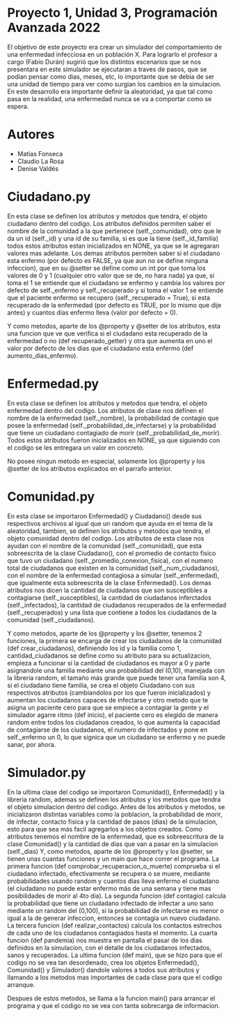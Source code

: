 # Proyecto 1, Unidad 3, Programación Avanzada 2022
El objetivo de este proyecto era crear un simulador del comportamiento de una enfermedad 
infecciosa en un población X. Para lograrlo el profesor a cargo (Fabio Durán) 
sugirió que los distintos escenarios que se nos presentara en este simulador se 
ejecutaran a traves de pasos, que se podian pensar como dias, meses, etc, 
lo importante que se debia de ser una unidad de tiempo para ver como surgian los 
cambios en la simulacion. En este desarrollo era importante definir la aleatoridad, 
ya que tal como pasa en la realidad, una enfermedad nunca se va a comportar como se espera.

# Autores
- Matías Fonseca
- Claudio La Rosa
- Denise Valdés

# Ciudadano.py
En esta clase se definen los atributos y metodos que tendra, el objeto ciudadano dentro 
del codigo.
Los atributos definidos permiten saber el nombre de la comunidad a la que
pertenece (self._comunidad), 
otro que le da un id (self._id) y una id de su familia, si es que la tiene (self._id_familia) 
todos estos atributos estan inicializados en NONE, ya que se le agregaran valores mas adelante. 
Los demas atributos permiten saber si el ciudadano esta enfermo 
(por defecto es FALSE, ya que aun no se define ninguna infeccion), 
que en su @setter se define como un int por que toma los valores de 0 y 1 
(cualquier otro valor que se de, no hara nada) ya que, si toma el 1 se entiende que el 
ciudadano se enfermo y cambia los valores por defecto de self._enfermo y self._recuperado y 
si toma el valor 1 se entiende que el paciente enfermo se recupero (self._recuperado = True), 
si esta recuperado de la enfermedad (por defecto es TRUE, por lo mismo que dije antes) 
y cuantos dias enfermo lleva (valor por defecto = 0).

Y como metodos, aparte de los @property y @setter de los atributos, esta una funcion que 
ve que verifica si el ciudadano esta recuperado de la enfermedad o no (def recuperado_getter)
y otra que aumenta en uno el valor por defecto de los dias que el ciudadano esta enfermo 
(def aumento_dias_enfermo).

# Enfermedad.py
En esta clase se definen los atributos y metodos que tendra, el objeto enfermedad dentro
del codigo.
Los atributos de clase nos definen el nombre de la enfermedad (self._nombre), la probabilidad de
contagio que posee la enfermedad (self._probabilidad_de_infectarse) y la probabilidad que tiene 
un ciudadano contagiado de morir (self._probabilidad_de_morir). Todos estos atributos fueron
inicializados en NONE, ya que siguiendo con el codigo se les entregara un valor en concreto.

No posee ningun metodo en especial, solamente los @property y los @setter de los atributos 
explicados en el parrafo anterior.

# Comunidad.py
En esta clase se importaron Enfermedad() y Ciudadano() desde sus respectivos
archivos al igual que un random que ayuda en el tema de la aleatoridad, tambien, se
definen los atributos y metodos que tendra, el objeto comunidad dentro del codigo.
Los atributos de esta clase nos ayudan con el nombre de la comunidad (self._comunidad), 
que esta sobreescrita de la clase Ciudadano(), con el promedio de contacto fisico que tuvo
un ciudadano (self._promedio_conexion_fisica), con el numero total de ciudadanos que existen 
en la comunidad (self._num_ciudadanos), con el nombre de la enfermedad contagiosa a simular 
(self._enfermedad), que igualmente esta sobreescrita de la clase Enfermedad().
Los demas atributos nos dicen la cantidad de ciudadanos que son susceptibles a contagiarse 
(self._susceptibles), la cantidad de ciudadanos inferctados (self._infectados), la cantidad
de ciudadanos recuperados de la enfermedad (self._recuperados) y una lista que contiene 
a todos
los ciudadanos de la comunidad (self._ciudadanos).

Y como metodos, aparte de los @property y los @setter, tenemos 2 funciones, la primera se 
encarga de crear los ciudadanos de la comunidad (def crear_ciudadanos), 
definiendo los id y la familia como 1, cantidad_ciudadanos se define como su atributo 
para su actualizacion, empieza a funcionar si la cantidad de ciudadanos es mayor a 0 
y parte asignandole una familia mediante una  probabilidad del (0,10), 
manejada con la libreria random, el tamaño más grande que puede tener una familia 
son 4, si el ciudadano tiene familia, se crea el objeto Ciudadano con
sus respectivos atributos (cambiandolos por los que fueron inicializados) y aumentan los
ciudadanos capaces de infectarse y otro metodo que te asigna un paciente cero para que se
empiece a contagiar la gente y el simulador agarre ritmo (def inicio), el paciente cero es
elegido de manera random entre todos los ciudadanos creados, lo que aumenta la capacidad 
de contagiarse de los ciudadanos, el numero de infectados y pone en self._enfermo un 0, lo que
signica que un ciudadano se enfermo y no puede sanar, por ahora.

# Simulador.py
En la ultima clase del codigo se importaron Comunidad(), Enfermedad() y la libreria random, 
ademas se definen los atributos y los metodos que tendra el objeto simulacion dentro del 
codigo.
Antes de los atributos y metodos, se inicializaron distintas variables como la poblacion, la
probabilidad de morir, de infectar, contacto fisica y la cantidad de pasos (dias) de la 
simulacion, esto para que sea más facil agregarlos a los objetos creados.
Como atributos tenemos el nombre de la enfermedad, que es sobreescritura de la clase 
Comunidad()
y la cantidad de dias que van a pasar en la simulacion (self._dias)
Y, como metodos, aparte de los @property y los @setter, se tienen unas 
cuantas funciones y un main que hace
correr el programa. La primera funcion (def comprobar_recuperacion_o_muerte)
comprueba si el ciudadano infectado, efectivamente se recupera o se muere, 
mediante probabilidades usando random y cuantos dias lleva enfermo el 
ciudadano (el ciudadano no puede estar enfermo más de una semana y tiene mas posibilidades de 
morir al 4to dia). La segunda funcion (def contagio) calcula la probabilidad que tiene un 
ciudadano infectado de infectar a uno sano mediante un random del (0,100), 
si la probabilidad de infectarse es menor o igual a la de generar infeccion, 
entonces se contagia un nuevo ciudadano. La tercera funcion (def realizar_contactos)
calcula los contactos estrechos de cada uno de los ciudadanos contagiados hasta el momento. 
La cuarta funcion (def pandemia) nos muestra en pantalla el pasar de los dias definidos en
la simulacion, con el detalle de los ciudadanos infectados, sanos y recuperados.
La ultima funcion (def main), que se hizo para que el codigo no se vea tan desordenado, 
crea los objetos Enfermedad(), Comunidad() y Simulador() dandole valores a todos sus 
atributos y llamando a los metodos mas importantes de cada clase para que el codigo arranque.

Despues de estos metodos, se llama a la funcion main() para arrancar el programa y que el
codigo no se vea con tanta sobrecarga de informacion.


